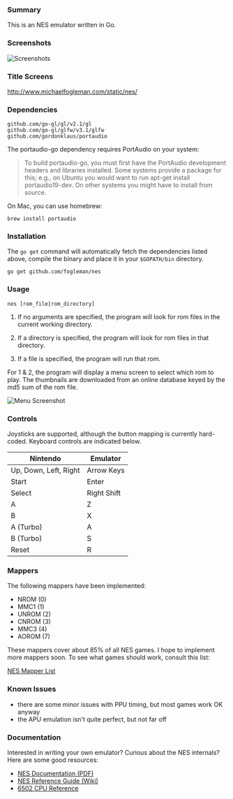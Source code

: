 ### Summary

This is an NES emulator written in Go.

### Screenshots

![Screenshots](http://i.imgur.com/vD3FXVh.png)

### Title Screens

http://www.michaelfogleman.com/static/nes/

### Dependencies

    github.com/go-gl/gl/v2.1/gl
    github.com/go-gl/glfw/v3.1/glfw
    github.com/gordonklaus/portaudio

The portaudio-go dependency requires PortAudio on your system:

> To build portaudio-go, you must first have the PortAudio development headers
> and libraries installed. Some systems provide a package for this; e.g., on
> Ubuntu you would want to run apt-get install portaudio19-dev. On other systems
> you might have to install from source.

On Mac, you can use homebrew:

    brew install portaudio

### Installation

The `go get` command will automatically fetch the dependencies listed above,
compile the binary and place it in your `$GOPATH/bin` directory.

    go get github.com/fogleman/nes

### Usage

    nes [rom_file|rom_directory]

1. If no arguments are specified, the program will look for rom files in
the current working directory.

2. If a directory is specified, the program will look for rom files in that
directory.

3. If a file is specified, the program will run that rom.

For 1 & 2, the program will display a menu screen to select which rom to play.
The thumbnails are downloaded from an online database keyed by the md5 sum of
the rom file.

![Menu Screenshot](http://i.imgur.com/pwetBLv.png)

### Controls

Joysticks are supported, although the button mapping is currently hard-coded.
Keyboard controls are indicated below.

| Nintendo              | Emulator    |
| --------------------- | ----------- |
| Up, Down, Left, Right | Arrow Keys  |
| Start                 | Enter       |
| Select                | Right Shift |
| A                     | Z           |
| B                     | X           |
| A (Turbo)             | A           |
| B (Turbo)             | S           |
| Reset                 | R           |

### Mappers

The following mappers have been implemented:

* NROM (0)
* MMC1 (1)
* UNROM (2)
* CNROM (3)
* MMC3 (4)
* AOROM (7)

These mappers cover about 85% of all NES games. I hope to implement more
mappers soon. To see what games should work, consult this list:

[NES Mapper List](http://tuxnes.sourceforge.net/nesmapper.txt)

### Known Issues

* there are some minor issues with PPU timing, but most games work OK anyway
* the APU emulation isn't quite perfect, but not far off

### Documentation

Interested in writing your own emulator? Curious about the NES internals? Here
are some good resources:

* [NES Documentation (PDF)](http://nesdev.com/NESDoc.pdf)
* [NES Reference Guide (Wiki)](http://wiki.nesdev.com/w/index.php/NES_reference_guide)
* [6502 CPU Reference](http://www.obelisk.demon.co.uk/6502/)

